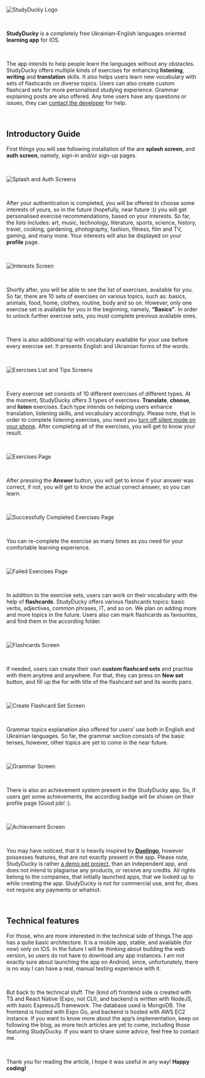 <img src='https://res.cloudinary.com/dsvapbrsj/image/upload/c_fill,h_250,q_100,w_250/v1721930259/Isaaaya-Blog/icon_wzz9mq.webp' width={128} height={128} alt='StudyDucky Logo' />

&nbsp;

**StudyDucky** is a completely free Ukrainian-English languages oriented **learning app** for IOS. 

&nbsp;

The app intends to help people learn the languages without any obstacles. StudyDucky offers multiple kinds of exercises for enhancing **listening**, **writing** and **translation** skills. It also helps users learn new vocabulary with sets of flashcards on diverse topics. Users can also create custom flashcard sets for more personalised studying experience. Grammar explaining posts are also offered. Any time users have any questions or issues, they can [contact the developer](https://github.com/Isaaaya) for help.

&nbsp;

## Introductory Guide

First things you will see following installation of the are **splash screen**, and **auth screen**, namely, sign-in and/or sign-up pages.

&nbsp;

<img src='https://res.cloudinary.com/dsvapbrsj/image/upload/c_scale,q_100,w_1619/v1722012905/Isaaaya-Blog/studyducky/AuthScreens_oh7fcq.webp' width={1000} height={500} alt='Splash and Auth Screens' />

&nbsp;

After your authentication is completed, you will be offered to choose some interests of yours, so in the future (hopefully, near future :)) you will get personalised exercise recommendations, based on your interests. So far, the lists includes: art, music, technology, literature, sports, science, history, travel, cooking, gardening, photography, fashion, fitness, film and TV, gaming, and many more. Your interests will also be displayed on your **profile** page.

&nbsp;

<img src='https://res.cloudinary.com/dsvapbrsj/image/upload/c_scale,q_100,w_1619/v1722013927/Isaaaya-Blog/studyducky/interests_muxaux.webp' width={1000} height={500} alt='Interests Screen' />

&nbsp;

Shortly after, you will be able to see the list of exercises, available for you. So far, there are 10 sets of exercises on various topics, such as: basics, animals, food, home, clothes, routine, body and so on. However, only one exercise set is available for you in the beginning, namely, **“Basics”**. In order to unlock further exercise sets, you must complete previous available ones.

&nbsp;

There is also additional tip with vocabulary available for your use before every exercise set. It presents English and Ukrainian forms of the words.

&nbsp;

<img src='https://res.cloudinary.com/dsvapbrsj/image/upload/c_scale,q_100,w_1619/v1722023314/Isaaaya-Blog/studyducky/exercise_n_tips_page_yqe9to.webp' width={1000} height={500} alt='Exercises List and Tips Screens' />

&nbsp;

Every exercise set consists of 10 different exercises of different types. At the moment, StudyDucky offers 3 types of exercises. **Translate**, **choose**, and **listen** exercises. Each type intends on helping users enhance translation, listening skills, and vocabulary accordingly. Please note, that in order to complete listening exercises, you need you <ins>turn off silent mode on your phone</ins>. After completing all of the exercises, you will get to know your result.

&nbsp;

<img src='https://res.cloudinary.com/dsvapbrsj/image/upload/c_scale,q_auto:best,w_1619/v1722023317/Isaaaya-Blog/studyducky/exercises_page_gm68gp.webp' width={1000} height={500} alt='Exercises Page' />

&nbsp;

After pressing the **Answer** button, you will get to know if your answer was correct, if not, you will get to know the actual correct answer, so you can learn.

&nbsp;

<img src='https://res.cloudinary.com/dsvapbrsj/image/upload/c_scale,q_100,w_1619/v1722023314/Isaaaya-Blog/studyducky/exercises_success_m9vlnz.webp' width={1000} height={500} alt='Successfully Completed Exercises Page' />

&nbsp;

You can re-complete the exercise as many times as you need for your comfortable learning experience. 

&nbsp;

<img src='https://res.cloudinary.com/dsvapbrsj/image/upload/c_scale,q_100,w_1619/v1722023289/Isaaaya-Blog/studyducky/exercises_fail_k8tdfw.webp' width={1000} height={500} alt='Failed Exercises Page' />

&nbsp;

In addition to the exercise sets, users can work on their vocabulary with the help of **flashcards**. StudyDucky offers various flashcards topics: basic verbs, adjectives, common phrases, IT, and so on. We plan on adding more and more topics in the future. Users also can mark flashcards as favourites, and find them in the according folder.

&nbsp;

<img src='https://res.cloudinary.com/dsvapbrsj/image/upload/c_scale,q_100,w_1619/v1722023316/Isaaaya-Blog/studyducky/flashcards_pages_vi3qlp.webp' width={1000} height={500} alt='Flashcards Screen' />

&nbsp;

If needed, users can create their own **custom flashcard sets** and practise with them anytime and anywhere. For that, they can press on **New set** button, and fill up the for with title of the flashcard set and its words pairs.

&nbsp;

<img src='https://res.cloudinary.com/dsvapbrsj/image/upload/c_scale,q_100,w_1619/v1722023306/Isaaaya-Blog/studyducky/add_flashcard_zlepva.webp' width={1000} height={500} alt='Create Flashcard Set Screen' />

&nbsp;

Grammar topics explanation also offered for users’ use both in English and Ukrainian languages. So far, the grammar section consists of the basic tenses, however, other topics are yet to come in the near future.

&nbsp;

<img src='https://res.cloudinary.com/dsvapbrsj/image/upload/c_scale,q_100,w_1619/v1722023291/Isaaaya-Blog/studyducky/grammar_pages_1_bkre2k.jpg' width={1000} height={500} alt='Grammar Screen' />

&nbsp;

There is also an achievement system present in the StudyDucky app. So, if users get some achievements, the according badge will be shown on their profile page (Good job! :).

&nbsp;

<img src='https://res.cloudinary.com/dsvapbrsj/image/upload/c_scale,q_100,w_1619/v1722023290/Isaaaya-Blog/studyducky/achievements_x87cnv.webp' width={1000} height={500} alt='Achievement Screen' />

&nbsp;

You may have noticed, that it is heavily inspired by [**Duolingo**](https://www.duolingo.com), however possesses features, that are not exactly present in the app. Please note, StudyDucky is rather <ins>a demo pet project</ins>, than an independent app, and does not intend to plagiarise any products, or receive any credits. All rights belong to the companies, that initially launched apps, that we looked up to while creating the app. StudyDucky is not for commercial use, and for, does not require any payments or whatnot.

&nbsp;

## Technical features

For those, who are more interested in the technical side of things.The app has a quite basic architecture. It is a mobile app, stable, and available (for now) only on IOS. In the future I will be thinking about building the web version, so users do not have to download any app instances. I am not exactly sure about launching the app on Android, since, unfortunately, there is no way I can have a real, manual testing experience with it.

&nbsp;

But back to the technical stuff. The (kind of) frontend side is created with TS and React Native (Expo, not CLI), and backend is written with NodeJS, with basic ExpressJS framework. The database used is MongoDB. The frontend is hosted with Expo Go, and backend is hosted with AWS EC2 instance. If you want to know more about the app’s implementation, keep on following the blog, as more tech articles are yet to come, including those featuring StudyDucky. If you want to share some advice, feel free to contact me.

&nbsp;

Thank you for reading the article, I hope it was useful in any way! **Happy coding!**
